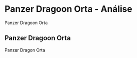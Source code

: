 ---
---

# Panzer Dragoon Orta - Análise

Panzer Dragoon Orta

## Panzer Dragoon Orta

Panzer Dragon Orta

